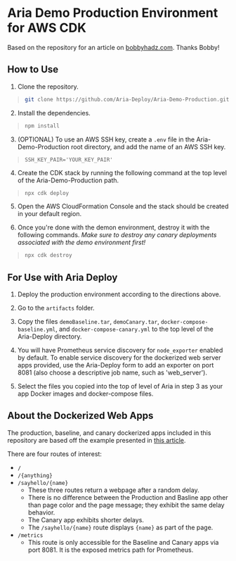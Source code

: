 # Aria Demo Production Environment for AWS CDK

Based on the repository for an article on
[bobbyhadz.com](https://bobbyhadz.com/blog/aws-cdk-application-load-balancer). Thanks Bobby!

## How to Use

1. Clone the repository.
> ```bash
> git clone https://github.com/Aria-Deploy/Aria-Demo-Production.git
> ```


2. Install the dependencies.

> ```bash
> npm install
> ```

3. (OPTIONAL) To use an AWS SSH key, create a `.env` file in the Aria-Demo-Production root directory, and add the name of an AWS SSH key.

> ```
> SSH_KEY_PAIR='YOUR_KEY_PAIR'
> ```

4. Create the CDK stack by running the following command at the top level of the Aria-Demo-Production path.

> ```bash
> npx cdk deploy
> ```

5. Open the AWS CloudFormation Console and the stack should be created in your
   default region.

6. Once you're done with the demon environment, destroy it with the following commands. *Make sure to destroy any canary deployments associated with the demo environment first!*

> ```bash
> npx cdk destroy
> ```

## For Use with Aria Deploy

1. Deploy the production environment according to the directions above.

2. Go to the `artifacts` folder.

3. Copy the files `demoBaseline.tar`, `demoCanary.tar`, `docker-compose-baseline.yml`, and `docker-compose-canary.yml` to the top level of the Aria-Deploy directory.

4. You will have Prometheus service discovery for `node_exporter` enabled by default. To enable service discovery for the dockerized web server apps provided, use the Aria-Deploy form to add an exporter on port 8081 (also choose a descriptive job name, such as 'web_server'). 

5. Select the files you copied into the top of level of Aria in step 3 as your app Docker images and docker-compose files.


## About the Dockerized Web Apps
The production, baseline, and canary dockerized apps included in this repository are based off the example presented in [this article](https://sysdig.com/blog/golden-signals-kubernetes/).

There are four routes of interest:
- `/`
- `/{anything}`
- `/sayhello/{name}`
  - These three routes return a webpage after a random delay. 
  - There is no difference between the Production and Basline app other than page color and the page message; they exhibit the same delay behavior.
  - The Canary app exhibits shorter delays.
  - The `/sayhello/{name}` route displays `{name}` as part of the page.
- `/metrics`
  - This route is only accessible for the Baseline and Canary apps via port 8081. It is the exposed metrics path for Prometheus.
